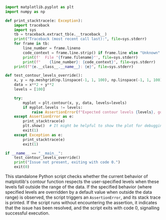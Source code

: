 ```python
import matplotlib.pyplot as plt
import numpy as np

def print_stacktrace(e: Exception):
    import traceback
    import sys
    tb = traceback.extract_tb(e.__traceback__)
    print("Traceback (most recent call last):", file=sys.stderr)
    for frame in tb:
        line_number = frame.lineno
        code_context = frame.line.strip() if frame.line else "Unknown"
        print(f'  File "{frame.filename}"', file=sys.stderr)
        print(f"    {line_number}: {code_context}", file=sys.stderr)
    print(f"{e.__class__.__name__}: {e}", file=sys.stderr)

def test_contour_levels_override():
    x, y = np.meshgrid(np.linspace(-1, 1, 100), np.linspace(-1, 1, 100))
    data = x**2 + y**2
    levels = [100]

    try:
        myplot = plt.contour(x, y, data, levels=levels)
        if myplot.levels != levels:
            raise AssertionError(f"Expected contour levels {levels}, got {myplot.levels}.")
    except AssertionError as e:
        print_stacktrace(e)
        plt.show()  # It might be helpful to show the plot for debugging
        exit(1)
    except Exception as e:
        print_stacktrace(e)
        exit(1)

if __name__ == "__main__":
    test_contour_levels_override()
    print("Issue not present, exiting with code 0.")
    exit(0)
```

This standalone Python script checks whether the current behavior of matplotlib's contour function respects the user-specified levels when these levels fall outside the range of the data. If the specified behavior (where specified levels are overridden by a default value when outside the data range) is observed, the script triggers an `AssertionError`, and its stack trace is printed. If the script runs without encountering the assertion, it indicates that the issue has been resolved, and the script exits with code 0, signalling successful execution.